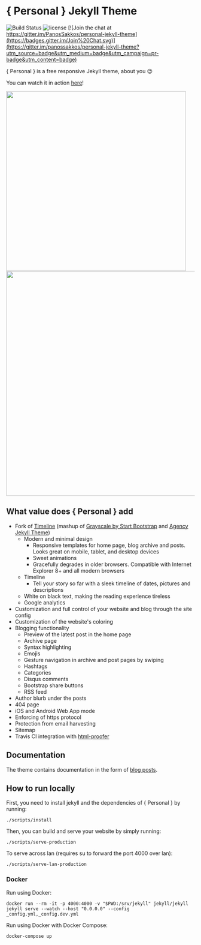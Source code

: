# { Personal } Jekyll Theme
![Build Status](https://travis-ci.org/le4ker/personal-jekyll-theme.svg?branch=master)
![license](https://img.shields.io/badge/license-MIT-blue.svg?link=https://github.com/dono-app/ios/blob/master/LICENSE)
[![Join the chat at https://gitter.im/PanosSakkos/personal-jekyll-theme](https://badges.gitter.im/Join%20Chat.svg)](https://gitter.im/panossakkos/personal-jekyll-theme?utm_source=badge&utm_medium=badge&utm_campaign=pr-badge&utm_content=badge)

{ Personal } is a free responsive Jekyll theme, about you :wink:

You can watch it in action [here](https://le4ker.github.io/personal-jekyll-theme/)!

<img src="https://github.com/le4ker/personal-jekyll-theme/raw/master/.github/personal-mobile.mov.gif" height="480">

<img src="https://github.com/le4ker/personal-jekyll-theme/raw/master/.github/personal-desktop.mov.gif" height="600" width="960">

## What value does { Personal } add

* Fork of [Timeline](https://github.com/kirbyt/timeline-jekyll-theme) (mashup of [Grayscale by Start Bootstrap](https://github.com/IronSummitMedia/startbootstrap-grayscale) and [Agency Jekyll Theme](https://github.com/y7kim/agency-jekyll-theme))
  * Modern and minimal design
    * Responsive templates for home page, blog archive and posts. Looks great on mobile, tablet, and desktop devices
    * Sweet animations
    * Gracefully degrades in older browsers. Compatible with Internet Explorer 8+ and all modern browsers
  * Timeline
    * Tell your story so far with a sleek timeline of dates, pictures and descriptions
  * White on black text, making the reading experience tireless
  * Google analytics  
* Customization and full control of your website and blog through the site config
* Customization of the website's coloring
* Blogging functionality
  * Preview of the latest post in the home page
  * Archive page
  * Syntax highlighting
  * Emojis
  * Gesture navigation in archive and post pages by swiping
  * Hashtags
  * Categories
  * Disqus comments
  * Bootstrap share buttons
  * RSS feed
* Author blurb under the posts
* 404 page
* iOS and Android Web App mode
* Enforcing of https protocol
* Protection from email harvesting
* Sitemap
* Travis CI integration with [html-proofer](https://github.com/gjtorikian/html-proofer)

## Documentation

The theme contains documentation in the form of [blog posts](https://le4ker.github.io/personal-jekyll-theme/blog/index.html).

## How to run locally

First, you need to install jekyll and the dependencies of { Personal } by running:

```shell
./scripts/install
```

Then, you can build and serve your website by simply running:

```shell
./scripts/serve-production
```

To serve across lan (requires su to forward the port 4000 over lan):

```shell
./scripts/serve-lan-production
```

### Docker

Run using Docker:

```
docker run --rm -it -p 4000:4000 -v "$PWD:/srv/jekyll" jekyll/jekyll jekyll serve --watch --host "0.0.0.0" --config _config.yml,_config.dev.yml
```

Run using Docker with Docker Compose:
```
docker-compose up
```
